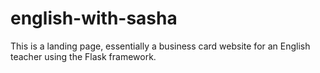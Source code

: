 # english-with-sasha
This is a landing page, essentially a business card website for an English teacher using the Flask framework.
